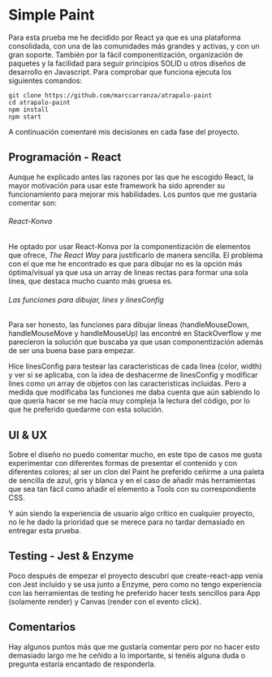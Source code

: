 # Simple Paint

Para esta prueba me he decidido por React ya que es una plataforma consolidada, con una de las comunidades más grandes y activas, y con un gran soporte. También por la fácil componentización, organización de paquetes y la facilidad para seguir principios SOLID u otros diseños de desarrollo en Javascript. Para comprobar que funciona ejecuta los siguientes comandos:

```
git clone https://github.com/marccarranza/atrapalo-paint
cd atrapalo-paint
npm install
npm start
```

A continuación comentaré mis decisiones en cada fase del proyecto.

## Programación - React
Aunque he explicado antes las razones por las que he escogido React, la mayor motivación para usar este framework ha sido aprender su funcionamiento para mejorar mis habilidades. Los puntos que me gustaría comentar son:

###### React-Konva
He optado por usar React-Konva por la componentización de elementos que ofrece, *The React Way* para justificarlo de manera sencilla. 
El problema con el que me he encontrado es que para dibujar no es la opción más óptima/visual ya que usa un array de lineas rectas para formar una sola línea, que destaca mucho cuanto más gruesa es. 

###### Las funciones para dibujar, lines y linesConfig
Para ser honesto, las funciones para dibujar lineas (handleMouseDown, handleMouseMove y handleMouseUp) las encontré en StackOverflow y me parecieron la solución que buscaba ya que usan componentización además de ser una buena base para empezar. 


Hice linesConfig para testear las caracteristicas de cada linea (color, width) y ver si se aplicaba, con la idea de deshacerme de linesConfig y modificar lines como un array de objetos con las caracteristicas incluidas. Pero a medida que modificaba las funciones me daba cuenta que aún sabiendo lo que quería hacer se me hacía muy compleja la lectura del código, por lo que he preferido quedarme con esta solución.

## UI & UX

Sobre el diseño no puedo comentar mucho, en este tipo de casos me gusta experimentar con diferentes formas de presentar el contenido y con diferentes colores; al ser un clon del Paint he preferido ceñirme a una paleta de sencilla de azul, gris y blanca y en el caso de añadir más herramientas que sea tan fácil como añadir el elemento a Tools con su correspondiente CSS.

Y aún siendo la experiencia de usuario algo crítico en cualquier proyecto, no le he dado la prioridad que se merece para no tardar demasiado en entregar esta prueba.

## Testing - Jest & Enzyme
Poco después de empezar el proyecto descubrí que create-react-app venía con Jest incluido y se usa junto a Enzyme, pero como no tengo experiencia con las herramientas de testing he preferido hacer tests sencillos para App (solamente render) y Canvas (render con el evento click). 

## Comentarios
Hay algunos puntos más que me gustaría comentar pero por no hacer esto demasiado largo me he ceñido a lo importante, si tenéis alguna duda o pregunta estaría encantado de responderla.
